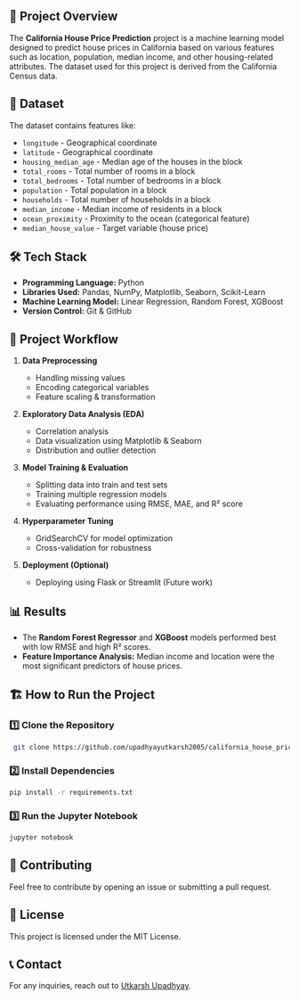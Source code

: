 

## 📌 Project Overview
The **California House Price Prediction** project is a machine learning model designed to predict house prices in California based on various features such as location, population, median income, and other housing-related attributes. The dataset used for this project is derived from the California Census data.

## 📂 Dataset
The dataset contains features like:
- `longitude` - Geographical coordinate
- `latitude` - Geographical coordinate
- `housing_median_age` - Median age of the houses in the block
- `total_rooms` - Total number of rooms in a block
- `total_bedrooms` - Total number of bedrooms in a block
- `population` - Total population in a block
- `households` - Total number of households in a block
- `median_income` - Median income of residents in a block
- `ocean_proximity` - Proximity to the ocean (categorical feature)
- `median_house_value` - Target variable (house price)

## 🛠️ Tech Stack
- **Programming Language:** Python
- **Libraries Used:** Pandas, NumPy, Matplotlib, Seaborn, Scikit-Learn
- **Machine Learning Model:** Linear Regression, Random Forest, XGBoost
- **Version Control:** Git & GitHub

## 🚀 Project Workflow
1. **Data Preprocessing**
   - Handling missing values
   - Encoding categorical variables
   - Feature scaling & transformation
   
2. **Exploratory Data Analysis (EDA)**
   - Correlation analysis
   - Data visualization using Matplotlib & Seaborn
   - Distribution and outlier detection

3. **Model Training & Evaluation**
   - Splitting data into train and test sets
   - Training multiple regression models
   - Evaluating performance using RMSE, MAE, and R² score

4. **Hyperparameter Tuning**
   - GridSearchCV for model optimization
   - Cross-validation for robustness

5. **Deployment (Optional)**
   - Deploying using Flask or Streamlit (Future work)

## 📊 Results
- The **Random Forest Regressor** and **XGBoost** models performed best with low RMSE and high R² scores.
- **Feature Importance Analysis:** Median income and location were the most significant predictors of house prices.

## 🏗️ How to Run the Project
### 1️⃣ Clone the Repository
```sh
 git clone https://github.com/upadhyayutkarsh2005/california_house_price_prediction.git
```

### 2️⃣ Install Dependencies
```sh
pip install -r requirements.txt
```

### 3️⃣ Run the Jupyter Notebook
```sh
jupyter notebook
```

## 🤝 Contributing
Feel free to contribute by opening an issue or submitting a pull request.

## 📜 License
This project is licensed under the MIT License.

## 📞 Contact
For any inquiries, reach out to [Utkarsh Upadhyay](https://github.com/upadhyayutkarsh2005).


